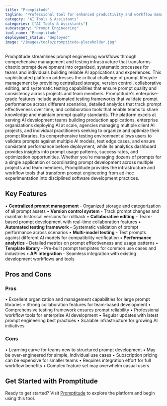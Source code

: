 ```yaml
---
title: "Promptitude"
tagline: "Professional tool for enhanced productivity and workflow management"
category: "AI Tools & Assistants"
categories: ["AI Tools & Assistants"]
subcategory: "Prompt Engineering"
tool_name: "Promptitude"
deployment_status: "deployed"
image: "/images/tools/promptitude-placeholder.jpg"
---
```

Promptitude streamlines prompt engineering workflows through comprehensive management and testing infrastructure that transforms chaotic prompt development into organized, systematic processes for teams and individuals building reliable AI applications and experiences. This sophisticated platform addresses the critical challenge of prompt lifecycle management by providing centralized storage, version control, collaborative editing, and systematic testing capabilities that ensure prompt quality and consistency across projects and team members. Promptitude's enterprise-grade features include automated testing frameworks that validate prompt performance across different scenarios, detailed analytics that track prompt effectiveness over time, and collaboration tools that enable teams to share knowledge and maintain prompt quality standards. The platform excels at serving AI development teams building production applications, enterprise organizations deploying AI at scale, agencies managing multiple client AI projects, and individual practitioners seeking to organize and optimize their prompt libraries. Its comprehensive testing environment allows users to validate prompts against multiple AI models, test edge cases, and ensure consistent performance before deployment, while its analytics dashboard provides insights into prompt usage patterns, success rates, and optimization opportunities. Whether you're managing dozens of prompts for a single application or coordinating prompt development across multiple projects and team members, Promptitude provides the infrastructure and workflow tools that transform prompt engineering from ad-hoc experimentation into disciplined software development practices.

## Key Features

• **Centralized prompt management** - Organized storage and categorization of all prompt assets
• **Version control system** - Track prompt changes and maintain historical versions for rollback
• **Collaborative editing** - Team-based prompt development with real-time collaboration features
• **Automated testing framework** - Systematic validation of prompt performance across scenarios
• **Multi-model testing** - Test prompts against different AI models for compatibility verification
• **Performance analytics** - Detailed metrics on prompt effectiveness and usage patterns
• **Template library** - Pre-built prompt templates for common use cases and industries
• **API integration** - Seamless integration with existing development workflows and tools

## Pros and Cons

### Pros
• Excellent organization and management capabilities for large prompt libraries
• Strong collaboration features for team-based development
• Comprehensive testing framework ensures prompt reliability
• Professional workflow tools for enterprise AI development
• Regular updates with latest prompt engineering best practices
• Scalable infrastructure for growing AI initiatives

### Cons
• Learning curve for teams new to structured prompt development
• May be over-engineered for simple, individual use cases
• Subscription pricing can be expensive for smaller teams
• Requires integration effort for full workflow benefits
• Complex feature set may overwhelm casual users
## Get Started with Promptitude

Ready to get started? Visit [Promptitude](https://promptitude.com) to explore the platform and begin using this tool.
